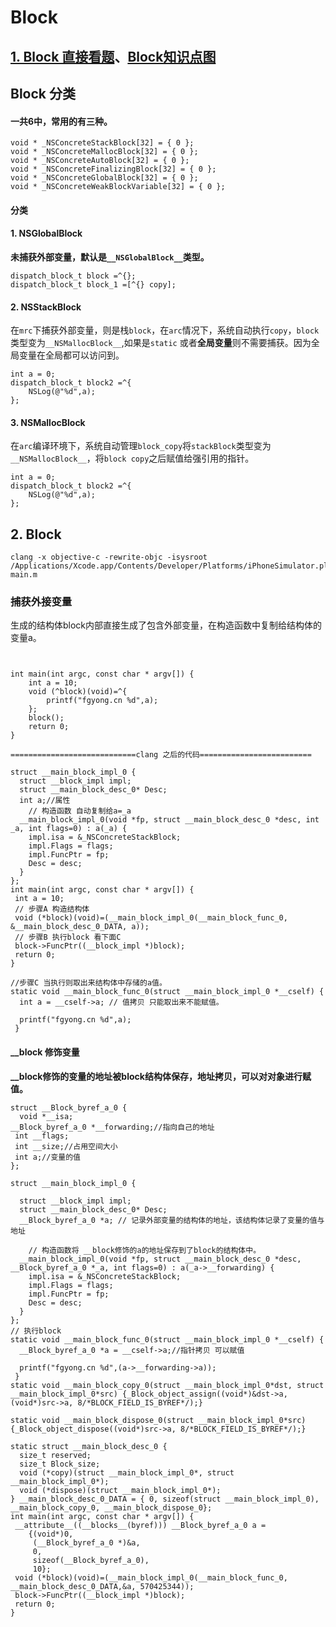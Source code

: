 # Block


## [1. Block 直接看题](./block_ti.md)、[Block知识点图](./img/block.png)
## Block 分类
#### **一共6中，常用的有三种。**

```
void * _NSConcreteStackBlock[32] = { 0 };
void * _NSConcreteMallocBlock[32] = { 0 };
void * _NSConcreteAutoBlock[32] = { 0 };
void * _NSConcreteFinalizingBlock[32] = { 0 };
void * _NSConcreteGlobalBlock[32] = { 0 };
void * _NSConcreteWeakBlockVariable[32] = { 0 };
```

#### 分类
#### 1. __NSGlobalBlock__
 
 **未捕获外部变量，默认是`__NSGlobalBlock__`类型。**
 
```
dispatch_block_t block =^{};
dispatch_block_t block_1 =[^{} copy];
```
#### 2. __NSStackBlock__
 
 在`mrc`下捕获外部变量，则是栈`block`，在`arc`情况下，系统自动执行`copy`，`block`类型变为`__NSMallocBlock__`,如果是`static` 或者**全局变量**则不需要捕获。因为全局变量在全局都可以访问到。
 
```
int a = 0;
dispatch_block_t block2 =^{
	NSLog(@"%d",a);
};
```
#### 3. __NSMallocBlock__

在`arc`编译环境下，系统自动管理`block_copy`将`stackBlock`类型变为`__NSMallocBlock__`，将`block copy`之后赋值给强引用的指针。

```
int a = 0;
dispatch_block_t block2 =^{
	NSLog(@"%d",a);
};
```
## 2. Block

```
clang -x objective-c -rewrite-objc -isysroot /Applications/Xcode.app/Contents/Developer/Platforms/iPhoneSimulator.platform/Developer/SDKs/iPhoneSimulator.sdk main.m
```

### 捕获外接变量

生成的结构体block内部直接生成了包含外部变量，在构造函数中复制给结构体的变量a。



```


int main(int argc, const char * argv[]) {
	int a = 10;
	void (^block)(void)=^{
		printf("fgyong.cn %d",a);
	};
	block();
	return 0;
}

============================clang 之后的代码=========================

struct __main_block_impl_0 {
  struct __block_impl impl;
  struct __main_block_desc_0* Desc;
  int a;//属性
	// 构造函数 自动复制给a=_a
  __main_block_impl_0(void *fp, struct __main_block_desc_0 *desc, int _a, int flags=0) : a(_a) {
    impl.isa = &_NSConcreteStackBlock;
    impl.Flags = flags;
    impl.FuncPtr = fp;
    Desc = desc;
  }
};
int main(int argc, const char * argv[]) {
 int a = 10;
 // 步骤A 构造结构体
 void (*block)(void)=(__main_block_impl_0(__main_block_func_0, &__main_block_desc_0_DATA, a));
 // 步骤B 执行block 看下面C
 block->FuncPtr((__block_impl *)block);
 return 0;
}

//步骤C 当执行则取出来结构体中存储的a值。
static void __main_block_func_0(struct __main_block_impl_0 *__cself) {
  int a = __cself->a; // 值拷贝 只能取出来不能赋值。

  printf("fgyong.cn %d",a);
 }
```

#### __block 修饰变量
**__block修饰的变量的地址被block结构体保存，地址拷贝，可以对对象进行赋值。**

```
struct __Block_byref_a_0 {
  void *__isa;
__Block_byref_a_0 *__forwarding;//指向自己的地址
 int __flags;
 int __size;//占用空间大小
 int a;//变量的值
};

struct __main_block_impl_0 {
  
  struct __block_impl impl;
  struct __main_block_desc_0* Desc;
  __Block_byref_a_0 *a; // 记录外部变量的结构体的地址，该结构体记录了变量的值与地址
  
	// 构造函数将 __block修饰的a的地址保存到了block的结构体中。
  __main_block_impl_0(void *fp, struct __main_block_desc_0 *desc, __Block_byref_a_0 *_a, int flags=0) : a(_a->__forwarding) {
    impl.isa = &_NSConcreteStackBlock;
    impl.Flags = flags;
    impl.FuncPtr = fp;
    Desc = desc;
  }
};
// 执行block
static void __main_block_func_0(struct __main_block_impl_0 *__cself) {
  __Block_byref_a_0 *a = __cself->a;//指针拷贝 可以赋值

  printf("fgyong.cn %d",(a->__forwarding->a));
 }
static void __main_block_copy_0(struct __main_block_impl_0*dst, struct __main_block_impl_0*src) {_Block_object_assign((void*)&dst->a, (void*)src->a, 8/*BLOCK_FIELD_IS_BYREF*/);}

static void __main_block_dispose_0(struct __main_block_impl_0*src) {_Block_object_dispose((void*)src->a, 8/*BLOCK_FIELD_IS_BYREF*/);}

static struct __main_block_desc_0 {
  size_t reserved;
  size_t Block_size;
  void (*copy)(struct __main_block_impl_0*, struct __main_block_impl_0*);
  void (*dispose)(struct __main_block_impl_0*);
} __main_block_desc_0_DATA = { 0, sizeof(struct __main_block_impl_0), __main_block_copy_0, __main_block_dispose_0};
int main(int argc, const char * argv[]) {
 __attribute__((__blocks__(byref))) __Block_byref_a_0 a =
	{(void*)0,
	 (__Block_byref_a_0 *)&a,
	 0,
	 sizeof(__Block_byref_a_0),
	 10};
 void (*block)(void)=(__main_block_impl_0(__main_block_func_0, __main_block_desc_0_DATA,&a, 570425344));
 block->FuncPtr((__block_impl *)block);
 return 0;
}
```

